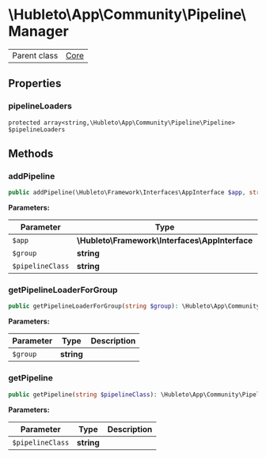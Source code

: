 
# \Hubleto\App\Community\Pipeline\Manager
<table class='table-default dense'>
<tr><td>Parent class</td><td><a href="../../../Framework/Core">Core</a></td></tr></table>


## Properties

### pipelineLoaders

`protected array<string,\Hubleto\App\Community\Pipeline\Pipeline> $pipelineLoaders`


## Methods

### addPipeline

```php
public addPipeline(\Hubleto\Framework\Interfaces\AppInterface $app, string $group, string $pipelineClass): void
```

**Parameters:**

| Parameter        | Type                                           | Description |
|------------------|------------------------------------------------|-------------|
| `$app`           | **\Hubleto\Framework\Interfaces\AppInterface** |             |
| `$group`         | **string**                                     |             |
| `$pipelineClass` | **string**                                     |             |


### getPipelineLoaderForGroup

```php
public getPipelineLoaderForGroup(string $group): \Hubleto\App\Community\Pipeline\Pipeline
```

**Parameters:**

| Parameter | Type       | Description |
|-----------|------------|-------------|
| `$group`  | **string** |             |


### getPipeline

```php
public getPipeline(string $pipelineClass): \Hubleto\App\Community\Pipeline\Pipeline
```

**Parameters:**

| Parameter        | Type       | Description |
|------------------|------------|-------------|
| `$pipelineClass` | **string** |             |

